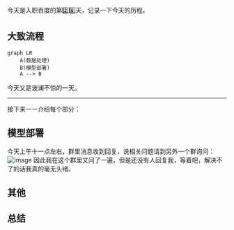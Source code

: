 今天是入职百度的第2️⃣6️⃣天，记录一下今天的历程。

## 大致流程

```mermaid
graph LR
    A(数据处理)
    B(模型部署)
    A --> B
```

今天又是波澜不惊的一天。

---
接下来一一介绍每个部分：

## 模型部署
今天上午十一点左右，群里消息收到回复，说相关问题请到另外一个群询问：
![image](https://github.com/user-attachments/assets/c37b63bc-1349-476f-a6bc-613cb831af58)
因此我在这个群里又问了一遍，但是还没有人回复我，等着吧，解决不了的话我真的毫无头绪。

## 其他


## 总结
